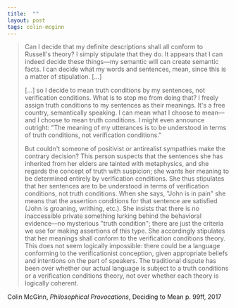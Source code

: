 ```yaml
---
title:  ""
layout: post
tags: colin-mcginn
---
```


> Can I decide that my definite descriptions shall all conform to Russell's theory? I simply stipulate that they do. It appears that I can indeed decide these things—my semantic will can create semantic facts. I can decide what my words and sentences, mean, since this is a matter of stipulation. [...]
> 
> [...] so I decide to mean truth conditions by my sentences, not verification conditions. What is to stop me from doing that? I freely assign truth conditions to my sentences as their meanings. It's a free country, semantically speaking. I can mean what I choose to mean—and I choose to mean truth conditions. I might even announce outright: "The meaning of my utterances is to be understood in terms of truth conditions, not verification conditions."
>
>But couldn't someone of positivist or antirealist sympathies make the contrary decision? This person suspects that the sentences she has inherited from her elders are tainted with metaphysics, and she regards the concept of truth with suspicion; she wants her meaning to be determined entirely by verification conditions. She thus stipulates that her sentences are to be understood in terms of verification conditions, not truth conditions. When she says, "John is in pain" she means that the assertion conditions for that sentence are satisfied (John is groaning, writhing, etc.). She insists that there is no inaccessible private something lurking behind the behavioral evidence—no mysterious "truth condition"; there are just the criteria we use for making assertions of this type. She accordingly stipulates that her meanings shall conform to the verification conditions theory. This does not seem logically impossible: there could be a language conforming to the verificationist conception, given appropriate beliefs and intentions on the part of speakers. The traditional dispute has been over whether our actual language is subject to a truth conditions or a verification conditions theory, not over whether each theory is logically coherent.

Colin McGinn, _Philosophical Provocations_, Deciding to Mean p. 99ff, 2017